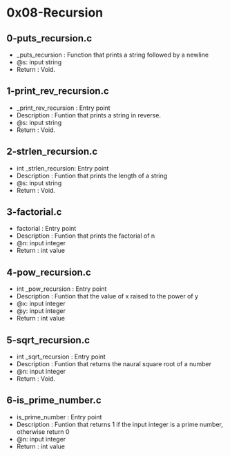 # 0x08-Recursion
## 0-puts_recursion.c
* _puts_recursion : Function that prints a string followed by a newline
* @s: input string
* Return : Void.
## 1-print_rev_recursion.c
* _print_rev_recursion : Entry point
* Description : Funtion that prints a string in reverse.
* @s: input string
* Return : Void.
## 2-strlen_recursion.c
* int _strlen_recursion: Entry point
* Description : Funtion that prints the length of a string
* @s: input string
* Return : Void.
## 3-factorial.c
* factorial : Entry point
* Description : Funtion that prints the factorial of n
* @n: input integer
* Return : int value
## 4-pow_recursion.c
* int _pow_recursion : Entry point
* Description : Funtion that the value of x raised to the power of y
* @x: input integer
* @y: input integer
* Return : int value
## 5-sqrt_recursion.c
* int _sqrt_recursion : Entry point
* Description : Funtion that returns the naural square root of a number
* @n: input integer
* Return : Void.
## 6-is_prime_number.c
* is_prime_number : Entry point
* Description : Funtion that returns 1 if the input integer is a prime number, otherwise return 0
* @n: input integer
* Return : int value
